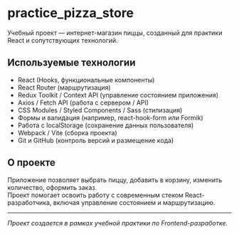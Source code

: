 # practice_pizza_store

Учебный проект — интернет-магазин пиццы, созданный для практики React и сопутствующих технологий.

## Используемые технологии

- React (Hooks, функциональные компоненты)  
- React Router (маршрутизация)  
- Redux Toolkit / Context API (управление состоянием приложения)  
- Axios / Fetch API (работа с сервером / API)  
- CSS Modules / Styled Components / Sass (стилизация)  
- Формы и валидация (например, react-hook-form или Formik)  
- Работа с localStorage (сохранение данных пользователя)  
- Webpack / Vite (сборка проекта)  
- Git и GitHub (контроль версий и размещение кода)

## О проекте

Приложение позволяет выбрать пиццу, добавить в корзину, изменить количество, оформить заказ.  
Проект помогает освоить работу с современным стеком React-разработчика, включая управление состоянием и маршрутизацию.

---

*Проект создается в рамках учебной практики по Frontend-разработке.*

